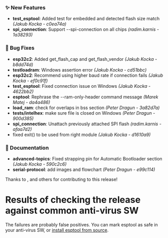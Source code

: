 ### ✨ New Features

- **test_esptool**: Added test for embedded and detected flash size match _(Jakub Kocka - c0ea74a)_
- **spi_connection**: Support --spi-connection on all chips _(radim.karnis - 1a38293)_

### 🐛 Bug Fixes

- **esp32c2**: Added get_flash_cap and get_flash_vendor _(Jakub Kocka - b8dd74d)_
- **testloadram**: Windows assertion error _(Jakub Kocka - cd51bbc)_
- **esp32c2**: Recommend using higher baud rate if connection fails _(Jakub Kocka - ef0c91f)_
- **test_esptool**: Fixed connection issue on Windows _(Jakub Kocka - 4622bb2)_
- **esptool**: Rephrase the --ram-only-header command message _(Marek Matej - da4a486)_
- **load_ram**: check for overlaps in bss section _(Peter Dragun - 3a82d7a)_
- **tests/intelhex**: make sure file is closed on Windows _(Peter Dragun - 900d385)_
- **spi_connection**: Unattach previously attached SPI flash _(radim.karnis - afaa7d2)_
- fixed exit() to be used from right module _(Jakub Kocka - d1610a9)_

### 📖 Documentation

- **advanced-topics**: Fixed strapping pin for Automatic Bootloader section _(Jakub Kocka - 590c2c6)_
- **serial-protocol**: add images and flowchart _(Peter Dragun - e99c114)_

Thanks to <FILL OUT CONTRIBUTORS>, and others for contributing to this release!

# Results of checking the release against common anti-virus SW

<Upload the release binaries to VirusTotal and ADD a link to the report here>

The failures are probably false positives. You can mark esptool as safe in your anti-virus SW,
or [install esptool from source](https://docs.espressif.com/projects/esptool/en/latest/installation.html).

<!-- by command:   cz changelog v4.7.0 --template="RELEASE_NOTES.md.j2" --file-name="Release_notes_example with_footer.md"  -->

<!-- pyproject.toml:
    [tool.commitizen]
        release_notes_footer = """
Thanks to <FILL OUT CONTRIBUTORS>, and others for contributing to this release!

# Results of checking the release against common anti-virus SW

<Upload the release binaries to VirusTotal and ADD a link to the report here>

The failures are probably false positives. You can mark esptool as safe in your anti-virus SW,
or [install esptool from source](https://docs.espressif.com/projects/esptool/en/latest/installation.html).
"""-->
